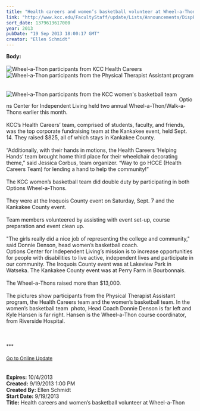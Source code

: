 ```yaml
---
title: "Health careers and women’s basketball volunteer at Wheel-a-Thon"
link: "http://www.kcc.edu/FacultyStaff/update/Lists/Announcements/DispForm.aspx?ID=1251"
sort_date: 1379613617000
year: 2013
pubDate: "19 Sep 2013 18:00:17 GMT"
creator: "Ellen Schmidt"
---
```


<div><b>Body:</b> <div class="ExternalClass5EC65064FF2341219541FD29F2BE201D">
<div><br /><img alt="Wheel-a-Thon participants from KCC Health Careers" src="/SiteCollectionImages/Wheel-a-ThonHCCEpeople.jpg" /> <img alt="Wheel-a-Thon participants from the Physical Therapist Assistant program" src="/SiteCollectionImages/Wheel-a-ThonPTAstudents.jpg" /> </div>
<div> </div>
<div>
<div style="float:left;margin-right:6px"><img alt="Wheel-a-Thon participants from the KCC women's basketball team" src="/SiteCollectionImages/wheelOptionsEventWomenBBall.jpg" /></div></div>
<p>
<div>Options Center for Independent Living held two annual Wheel-a-Thon/Walk-a-Thons earlier this month. </div>
<div><br />KCC’s Health Careers’ team, comprised of students, faculty, and friends, was the top corporate fundraising team at the Kankakee event, held Sept. 14. They raised $825, all of which stays in Kankakee County. </div>
<div><br />“Additionally, with their hands in motions, the Health Careers ‘Helping Hands’ team brought home third place for their wheelchair decorating theme,” said Jessica Corbus, team organizer. “Way to go HCCE (Health Careers Team) for lending a hand to help the community!”</div>
<div><br />The KCC women’s basketball team did double duty by participating in both Options Wheel-a-Thons.</div>
<div><br />They were at the Iroquois County event on Saturday, Sept. 7 and the Kankakee County event. </div>
<div><br />Team members volunteered by assisting with event set-up, course preparation and event clean up. </div>
<div><br />&quot;The girls really did a nice job of representing the college and community,&quot; said Donnie Denson, head women’s basketball coach.<br /></div>
<div>Options Center for Independent Living’s mission is to increase opportunities for people with disabilities to live active, independent lives and participate in our community. The Iroquois County event was at Lakeview Park in Watseka. The Kankakee County event was at Perry Farm in Bourbonnais. </div>
<div><br />The Wheel-a-Thons raised more than $13,000.</div>
<div> </div>
<div>The pictures show participants from the Physical Therapist Assistant program, the Health Careers team and the women’s basketball team. In the women’s basketball team  photo, Head Coach Donnie Denson is far left and Kyle Hansen is far right. Hansen is the Wheel-a-Thon course coordinator, from Riverside Hospital. <br /></div>
<div> </div>
<div> </div>
<div>
<div></div>
<div><br />
<div></div>
<div>
<div>
<div></div>
<div><font size="2">***</font></div>
<div><font size="2"></font> </div>
<div><font size="2"></font></div>
<div><font size="2"></font></div>
<div><font size="2"></font></div>
<div><font size="2"></font></div>
<div><font size="2"></font></div>
<div><font size="2"></font></div>
<div><font size="2"></font></div>
<div><font size="2"></font></div>
<div><font size="2"></font></div>
<div><font size="2"></font></div>
<div><font size="2"><a href="/FacultyStaff/update/Pages/dailyupdate.aspx">Go to Online Update</a></font></div>
<div><font size="2"></font> </div>
<div> </div>
<div><font size="2"></font></div>
<div></div>
<div><font size="2"></font></div></div></div></div></div></div></div>
<div><b>Expires:</b> 10/4/2013</div>
<div><b>Created:</b> 9/19/2013 1:00 PM</div>
<div><b>Created By:</b> Ellen Schmidt</div>
<div><b>Start Date:</b> 9/19/2013</div>
<div><b>Title:</b> Health careers and women’s basketball volunteer at Wheel-a-Thon</div>
